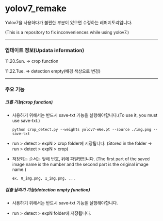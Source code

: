 # yolov7_remake

Yolov7을 사용하다가 불편한 부분이 있으면 수정하는 레퍼지토리입니다.

(This is a repository to fix inconveniences while using yolov7.)

-------------------------
### 업데이트 정보(Updata information)
11.20.Sun. => crop function

11.22.Tue. => detection empty(배경 색상으로 변경)

------------------------
### 주요 기능
##### 크롭 기능(crop function)
* 사용하기 위해서는 반드시 save-txt 기능을 실행해야합니다.(To use it, you must use save-txt.)

    `python crop_detect.py --weights yolov7-e6e.pt --source ./img.png --save-txt`

* run > detect > expN > crop folder에 저장됩니다. (Stored in the folder -> run > detect > expN > crop)

* 저장되는 순서는 앞에 번호, 뒤에 파일명입니다. (The first part of the saved image name is the number and the second part is the original image name.)

     `ex. 0_img.png, 1_img.png, ...`

##### 검출 날리기 기능(detection empty function)
* 사용하기 위해서는 반드시 save-txt 기능을 실행해야합니다.

* run > detect > expN folder에 저장됩니다.

